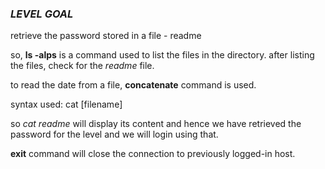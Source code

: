 ### _LEVEL GOAL_ ###
retrieve the password stored in a file - readme

so, **ls -alps** is a command used to list the files in the directory.
after listing the files, check for the _readme_ file.

to read the date from a file, **concatenate** command is used.

syntax used: cat [filename]

so _cat readme_ will display its content and hence we have retrieved the password for the level and we will login using that.

**exit** command will close the connection to previously logged-in host.
